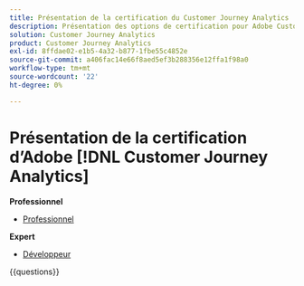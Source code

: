 ```yaml
---
title: Présentation de la certification du Customer Journey Analytics
description: Présentation des options de certification pour Adobe Customer Journey Analytics
solution: Customer Journey Analytics
product: Customer Journey Analytics
exl-id: 8ffdae02-e1b5-4a32-b877-1fbe55c4852e
source-git-commit: a406fac14e66f8aed5ef3b288356e12ffa1f98a0
workflow-type: tm+mt
source-wordcount: '22'
ht-degree: 0%

---
```


# Présentation de la certification d’Adobe [!DNL Customer Journey Analytics]

**Professionnel**

* [Professionnel](/help/certifications/acja/acja-p-business.md)

**Expert**

* [Développeur](/help/certifications/acja/acja-e-developer.md) <!--AD0-E604-->

{{questions}}

